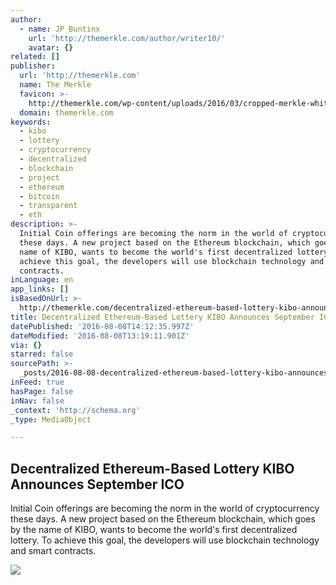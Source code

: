 ```yaml
---
author:
  - name: JP Buntinx
    url: 'http://themerkle.com/author/writer10/'
    avatar: {}
related: []
publisher:
  url: 'http://themerkle.com'
  name: The Merkle
  favicon: >-
    http://themerkle.com/wp-content/uploads/2016/03/cropped-merkle-white-1-192x192.png
  domain: themerkle.com
keywords:
  - kibo
  - lottery
  - cryptocurrency
  - decentralized
  - blockchain
  - project
  - ethereum
  - bitcoin
  - transparent
  - eth
description: >-
  Initial Coin offerings are becoming the norm in the world of cryptocurrency
  these days. A new project based on the Ethereum blockchain, which goes by the
  name of KIBO, wants to become the world's first decentralized lottery. To
  achieve this goal, the developers will use blockchain technology and smart
  contracts.
inLanguage: en
app_links: []
isBasedOnUrl: >-
  http://themerkle.com/decentralized-ethereum-based-lottery-kibo-announces-september-ico/
title: Decentralized Ethereum-Based Lottery KIBO Announces September ICO
datePublished: '2016-08-08T14:12:35.997Z'
dateModified: '2016-08-08T13:19:11.901Z'
via: {}
starred: false
sourcePath: >-
  _posts/2016-08-08-decentralized-ethereum-based-lottery-kibo-announces-septembe.md
inFeed: true
hasPage: false
inNav: false
_context: 'http://schema.org'
_type: MediaObject

---
```

<article style=""><h1>Decentralized Ethereum-Based Lottery KIBO Announces September ICO</h1><p>Initial Coin offerings are becoming the norm in the world of cryptocurrency these days. A new project based on the Ethereum blockchain, which goes by the name of KIBO, wants to become the world's first decentralized lottery. To achieve this goal, the developers will use blockchain technology and smart contracts.</p><img src="http://themerkle.com/wp-content/uploads/2016/08/KIBO.jpg" /></article>